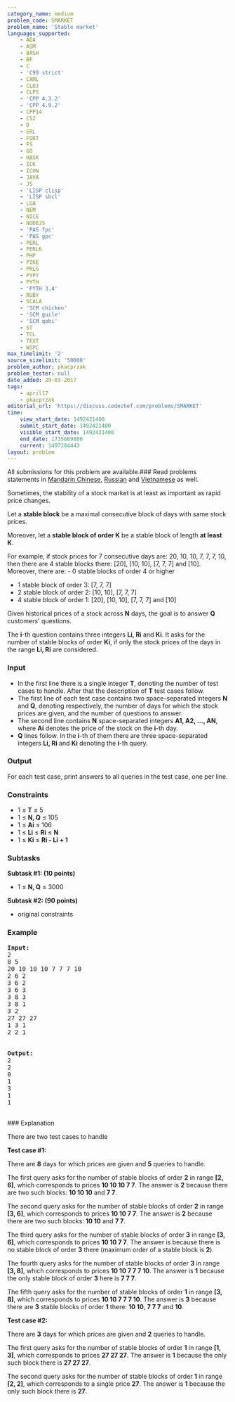 ```yaml
---
category_name: medium
problem_code: SMARKET
problem_name: 'Stable market'
languages_supported:
    - ADA
    - ASM
    - BASH
    - BF
    - C
    - 'C99 strict'
    - CAML
    - CLOJ
    - CLPS
    - 'CPP 4.3.2'
    - 'CPP 4.9.2'
    - CPP14
    - CS2
    - D
    - ERL
    - FORT
    - FS
    - GO
    - HASK
    - ICK
    - ICON
    - JAVA
    - JS
    - 'LISP clisp'
    - 'LISP sbcl'
    - LUA
    - NEM
    - NICE
    - NODEJS
    - 'PAS fpc'
    - 'PAS gpc'
    - PERL
    - PERL6
    - PHP
    - PIKE
    - PRLG
    - PYPY
    - PYTH
    - 'PYTH 3.4'
    - RUBY
    - SCALA
    - 'SCM chicken'
    - 'SCM guile'
    - 'SCM qobi'
    - ST
    - TCL
    - TEXT
    - WSPC
max_timelimit: '2'
source_sizelimit: '50000'
problem_author: pkacprzak
problem_tester: null
date_added: 29-03-2017
tags:
    - april17
    - pkacprzak
editorial_url: 'https://discuss.codechef.com/problems/SMARKET'
time:
    view_start_date: 1492421400
    submit_start_date: 1492421400
    visible_start_date: 1492421400
    end_date: 1735669800
    current: 1497284443
layout: problem
---
```

All submissions for this problem are available.###  Read problems statements in [Mandarin Chinese](http://www.codechef.com/download/translated/APRIL17/mandarin/SMARKET.pdf), [Russian](http://www.codechef.com/download/translated/APRIL17/russian/SMARKET.pdf) and [Vietnamese](http://www.codechef.com/download/translated/APRIL17/vietnamese/SMARKET.pdf) as well.

Sometimes, the stability of a stock market is at least as important as rapid price changes.

Let a **stable block** be a maximal consecutive block of days with same stock prices.

Moreover, let a **stable block of order K** be a stable block of length **at least K**.

For example, if stock prices for 7 consecutive days are: 20, 10, 10, 7, 7, 7, 10, then there are 4 stable blocks there: \[20\], \[10, 10\], \[7, 7, 7\] and \[10\]. Moreover, there are: - 0 stable blocks of order 4 or higher
- 1 stable block of order 3: \[7, 7, 7\]
- 2 stable block of order 2: \[10, 10\], \[7, 7, 7\]
- 4 stable block of order 1: \[20\], \[10, 10\], \[7, 7, 7\] and \[10\]

Given historical prices of a stock across **N** days, the goal is to answer **Q** customers' questions.

The **i**-th question contains three integers **Li, Ri** and **Ki**. It asks for the number of stable blocks of order **Ki**, if only the stock prices of the days in the range **Li, Ri** are considered.

### Input

- In the first line there is a single integer **T**, denoting the number of test cases to handle. After that the description of **T** test cases follow.
- The first line of each test case contains two space-separated integers **N** and **Q**, denoting respectively, the number of days for which the stock prices are given, and the number of questions to answer.
- The second line contains **N** space-separated integers **A1, A2, ..., AN**, where **Ai** denotes the price of the stock on the **i**-th day.
- **Q** lines follow. In the **i**-th of them there are three space-separated integers **Li, Ri** and **Ki** denoting the **i**-th query.

### Output

For each test case, print answers to all queries in the test case, one per line.

### Constraints

- 1 ≤ **T** ≤ 5
- 1 ≤ **N, Q** ≤ 105
- 1 ≤ **Ai** ≤ 106
- 1 ≤ **Li** ≤ **Ri** ≤ **N**
- 1 ≤ **Ki** ≤ **Ri - Li + 1**
 
### Subtasks

**Subtask #1: (10 points)**

- 1 ≤ **N, Q** ≤ 3000
 
**Subtask #2: (90 points)**

- original constraints

### Example

<pre><b>Input:</b>
2
8 5
20 10 10 10 7 7 7 10
2 6 2
3 6 2
3 6 3
3 8 3
3 8 1
3 2
27 27 27
1 3 1
2 2 1


<b>Output:</b>
2
2
0
1
3
1
1

</pre>### Explanation
There are two test cases to handle

**Test case #1:**

There are **8** days for which prices are given and **5** queries to handle.

The first query asks for the number of stable blocks of order **2** in range **\[2, 6\]**, which corresponds to prices **10 10 10 7 7**. The answer is **2** because there are two such blocks: **10 10 10** and **7 7**.

The second query asks for the number of stable blocks of order **2** in range **\[3, 6\]**, which corresponds to prices **10 10 7 7**. The answer is **2** because there are two such blocks: **10 10** and **7 7**.

The third query asks for the number of stable blocks of order **3** in range **\[3, 6\]**, which corresponds to prices **10 10 7 7**. The answer is  because there is no stable block of order **3** there (maximum order of a stable block is **2**).

The fourth query asks for the number of stable blocks of order **3** in range **\[3, 8\]**, which corresponds to prices **10 10 7 7 7 10**. The answer is **1** because the only stable block of order **3** here is **7 7 7**.

The fifth query asks for the number of stable blocks of order **1** in range **\[3, 8\]**, which corresponds to prices **10 10 7 7 7 10**. The answer is **3** because there are **3** stable blocks of order **1** there: **10 10**, **7 7 7** and **10**.

**Test case #2:**

There are **3** days for which prices are given and **2** queries to handle.

The first query asks for the number of stable blocks of order **1** in range **\[1, 3\]**, which corresponds to prices **27 27 27**. The answer is **1** because the only such block there is **27 27 27**.

The second query asks for the number of stable blocks of order **1** in range **\[2, 2\]**, which corresponds to a single price **27**. The answer is **1** because the only such block there is **27**.

